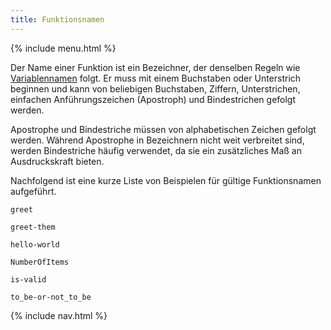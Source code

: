 ```yaml
---
title: Funktionsnamen
---
```


{% include menu.html %}

Der Name einer Funktion ist ein Bezeichner, der denselben Regeln wie [Variablennamen](/de/essentials/scalar-variables/identifiers) folgt. Er muss mit einem Buchstaben oder Unterstrich beginnen und kann von beliebigen Buchstaben, Ziffern, Unterstrichen, einfachen Anführungszeichen (Apostroph) und Bindestrichen gefolgt werden.

Apostrophe und Bindestriche müssen von alphabetischen Zeichen gefolgt werden. Während Apostrophe in Bezeichnern nicht weit verbreitet sind, werden Bindestriche häufig verwendet, da sie ein zusätzliches Maß an Ausdruckskraft bieten.

Nachfolgend ist eine kurze Liste von Beispielen für gültige Funktionsnamen aufgeführt.

    greet

    greet-them

    hello-world

    NumberOfItems

    is-valid

    to_be-or-not_to_be

{% include nav.html %}